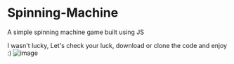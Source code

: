 # Spinning-Machine
A simple spinning machine game built using JS

I wasn't lucky, Let's check your luck, download or clone the code and enjoy :)
![image](https://github.com/rakeshroshanmn/Spinning-Machine/assets/74897440/c9287a1e-0972-48fb-8ddd-edf447cdb544)
